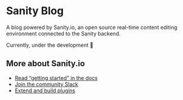 # Sanity Blog

A blog powered by Sanity.io, an open source real-time content editing environment connected to the Sanity backend.

Currently, under the development 🚧

## More about Sanity.io

- [Read “getting started” in the docs](https://www.sanity.io/docs/introduction/getting-started?utm_source=readme)
- [Join the community Slack](https://slack.sanity.io/?utm_source=readme)
- [Extend and build plugins](https://www.sanity.io/docs/content-studio/extending?utm_source=readme)
